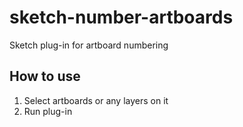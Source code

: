 # sketch-number-artboards
Sketch plug-in for artboard numbering

## How to use
1. Select artboards or any layers on it
2. Run plug-in
